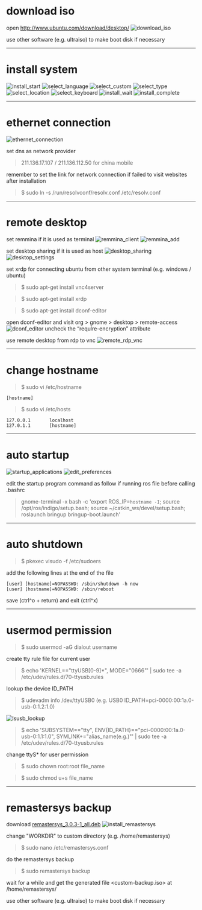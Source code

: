 # download iso

open <http://www.ubuntu.com/download/desktop/>
![download_iso](https://raw.githubusercontent.com/ouiyeah/ubuntu/master/img/download_iso.png "download_iso")

use other software (e.g. ultraiso) to make boot disk if necessary

***
# install system

![install_start](https://raw.githubusercontent.com/ouiyeah/ubuntu/master/img/install_start.png "install_start")
![select_language](https://raw.githubusercontent.com/ouiyeah/ubuntu/master/img/select_language.png "select_language")
![select_custom](https://raw.githubusercontent.com/ouiyeah/ubuntu/master/img/select_custom.png "select_custom")
![select_type](https://raw.githubusercontent.com/ouiyeah/ubuntu/master/img/select_type.png "select_type")
![select_location](https://raw.githubusercontent.com/ouiyeah/ubuntu/master/img/select_location.png "select_location")
![select_keyboard](https://raw.githubusercontent.com/ouiyeah/ubuntu/master/img/select_keyboard.png "select_keyboard")
![install_wait](https://raw.githubusercontent.com/ouiyeah/ubuntu/master/img/install_wait.png "install_wait")
![install_complete](https://raw.githubusercontent.com/ouiyeah/ubuntu/master/img/install_complete.png "install_complete")

***
# ethernet connection

![ethernet_connection](https://raw.githubusercontent.com/ouiyeah/ubuntu/master/img/ethernet_connection.png "ethernet_connection")

set dns as network provider 

> 211.136.17.107 / 211.136.112.50 for china mobile

remember to set the link for network connection if failed to visit websites after installation

>$ sudo ln -s /run/resolvconf/resolv.conf /etc/resolv.conf

***
# remote desktop

set remmina if it is used as terminal
![remmina_client](https://raw.githubusercontent.com/ouiyeah/ubuntu/master/img/remmina_client.png "remmina_client")
![remmina_add](https://raw.githubusercontent.com/ouiyeah/ubuntu/master/img/remmina_add.png "remmina_add")

set desktop sharing if it is used as host
![desktop_sharing](https://raw.githubusercontent.com/ouiyeah/ubuntu/master/img/desktop_sharing.png "desktop_sharing")
![desktop_settings](https://raw.githubusercontent.com/ouiyeah/ubuntu/master/img/desktop_settings.png "desktop_settings")

set xrdp for connecting ubuntu from other system terminal (e.g. windows / ubuntu)

>$ sudo apt-get install vnc4server

>$ sudo apt-get install xrdp

>$ sudo apt-get install dconf-editor

open dconf-editor and visit org > gnome > desktop > remote-access
![dconf_editor](https://raw.githubusercontent.com/ouiyeah/ubuntu/master/img/dconf_editor.png "dconf_editor")
uncheck the “requlre-encryption” attribute

use remote desktop from rdp to vnc
![remote_rdp_vnc](https://raw.githubusercontent.com/ouiyeah/ubuntu/master/img/remote_rdp_vnc.png "remote_rdp_vnc")

***
# change hostname

>$ sudo vi /etc/hostname

    [hostname]

>$ sudo vi /etc/hosts

    127.0.0.1       localhost
    127.0.1.1       [hostname]

***
# auto startup

![startup_applications](https://raw.githubusercontent.com/ouiyeah/ubuntu/master/img/startup_applications.png "startup_applications")
![edit_preferences](https://raw.githubusercontent.com/ouiyeah/ubuntu/master/img/edit_preferences.png "edit_preferences")

edit the startup program command as follow if running ros file before calling .bashrc

> gnome-terminal -x bash -c 'export ROS_IP=`hostname -I`; source /opt/ros/indigo/setup.bash; source ~/catkin_ws/devel/setup.bash; roslaunch bringup bringup-boot.launch'

***
# auto shutdown

>$ pkexec visudo -f /etc/sudoers

add the following lines at the end of the file

    [user] [hostname]=NOPASSWD: /sbin/shutdown -h now
    [user] [hostname]=NOPASSWD: /sbin/reboot

save (ctrl^o + return) and exit (ctrl^x)

***
# usermod permission

>$ sudo usermod -aG dialout username

create tty rule file for current user

>$ echo 'KERNEL=="ttyUSB[0-9]*", MODE="0666"' | sudo tee -a /etc/udev/rules.d/70-ttyusb.rules

lookup the device ID_PATH

>$ udevadm info /dev/ttyUSB0 (e.g. USB0 ID_PATH=pci-0000:00:1a.0-usb-0:1.2:1.0)

![lsusb_lookup](https://raw.githubusercontent.com/ouiyeah/ubuntu/master/img/lsusb_lookup.png "lsusb_lookup")

>$ echo 'SUBSYSTEM=="tty", ENV{ID_PATH}=="pci-0000:00:1a.0-usb-0:1.1:1.0", SYMLINK+="alias_name(e.g.)"' | sudo tee -a /etc/udev/rules.d/70-ttyusb.rules

change ttyS* for user permission

>$ sudo chown root:root file_name

>$ sudo chmod u+s file_name

***
# remastersys backup

download [remastersys_3.0.3-1_all.deb](https://raw.githubusercontent.com/ouiyeah/ubuntu/master/pkg/remastersys_3.0.3-1_all.deb)
![install_remastersys](https://raw.githubusercontent.com/ouiyeah/ubuntu/master/img/install_remastersys.png "install_remastersys")

change "WORKDIR" to custom directory (e.g. /home/remastersys)

>$ sudo nano /etc/remastersys.conf

do the remastersys backup

>$ sudo remastersys backup

wait for a while and get the generated file <custom-backup.iso> at /home/remastersys/

use other software (e.g. ultraiso) to make boot disk if necessary
